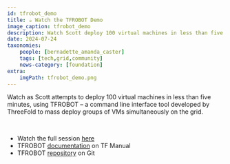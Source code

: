 ```yaml
---
id: tfrobot_demo
title: ☕️ Watch the TFROBOT Demo
image_caption: tfrobot_demo
description: Watch Scott deploy 100 virtual machines in less than five minutes, know more here.
date: 2024-07-24
taxonomies:
    people: [bernadette_amanda_caster]
    tags: [tech,grid,community]
    news-category: [foundation]
extra:
    imgPath: tfrobot_demo.png
---
```


Watch as Scott attempts to deploy 100 virtual machines in less than five minutes, using TFROBOT – a command line interface tool developed by ThreeFold to mass deploy groups of VMs simultaneously on the grid. 

<br/>

- Watch the full session [here](https://youtu.be/aDGnEQh5SsU)
- TFROBOT [documentation](https://manual.grid.tf/documentation/developers/tfrobot/tfrobot.html) on TF Manual
- TFROBOT [repository](https://github.com/threefoldtech/tfgrid-sdk-go/tree/development/tfrobot) on Git
